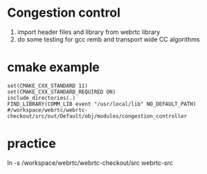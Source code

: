 # Congestion control

1) import header files and library from webrtc library
2) do some testing for gcc remb and transport wide CC algorithms

# cmake example

```
set(CMAKE_CXX_STANDARD 11)
set(CMAKE_CXX_STANDARD_REQUIRED ON)
include_directories(.)
FIND_LIBRARY(COMM_LIB event "/usr/local/lib" NO_DEFAULT_PATH)
#/workspace/webrtc/webrtc-checkout/src/out/Default/obj/modules/congestion_controller
```

# practice

ln -s /workspace/webrtc/webrtc-checkout/src webrtc-src